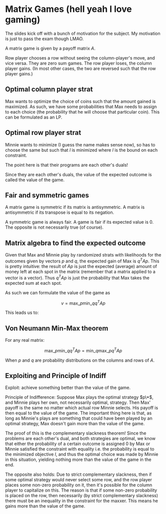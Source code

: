 # Matrix Games (hell yeah I love gaming)

The slides kick off with a bunch of motivation for the subject. My motivation is
just to pass the exam though LMAO.

A matrix game is given by a payoff matrix $A$.

Row player chooses a row without seeing the column-player's move, and vice
versa. They are zero sum games. The row player loses, the column player gains.
(In most other cases, the two are reversed such that the row player gains.)

## Optimal column player strat

Max wants to optimize the choice of coins such that the amount gained is
maximized. As such, we have some probabilities that Max needs to assign to each
choice (the probability that he will choose that particular coin). This can be
formulated as an LP.

## Optimal row player strat

Minnie wants to minimize (I guess the name makes sense now), so has to choose
the same but such that $l$ is minimized where $l$ is the bound on each
constraint.

The point here is that their programs are each other's duals!

Since they are each other's duals, the value of the expected outcome is called
the value of the game.

## Fair and symmetric games

A matrix game is symmetric if its matrix is antisymmetric. A matrix is
antisymmetric if its transpose is equal to its negation.

A symmetric game is always fair. A game is fair if its expected value is 0. The
opposite is not necessarily true (of course).

## Matrix algebra to find the expected outcome

Given that Max and Minnie play by randomized strats with likelihoods for the
outcomes given by vectors $p$ and $q$, the expected gain of Max is $q^TAp$. This
is pretty intuitive: the result of $Ap$ is just the expected (average) amount of
money left at each spot in the matrix (remember that a matrix applied to a
vector is a vector). Thus $q^TAp$ is just the probability that Max takes the
expected sum at each spot.

As such we can formulate the value of the game as

$$ v = \text{max}\_p \text{min}\_q q^TAp $$

This leads us to:

## Von Neumann Min-Max theorem

For any real matrix:

$$ \text{max}\_p \text{min}\_q q^TAp = \text{min}\_q \text{max}\_p q^TAp $$

When $p$ and $q$ are probability distributions on the columns and rows of $A$.

## Exploiting and Principle of Indiff

Exploit: achieve something better than the value of the game.

Principle of Indifference: Suppose Max plays the optimal strategy $p\*$, and
Minnie plays her own, not necessarily optimal, strategy. Then Max' payoff is the
same no matter which actual row Minnie selects. His payoff is then equal to the
value of the game. The important thing here is that, as long as Minnie's
plays are something that could have been played by an optimal strategy, Max
doesn't gain more than the value of the game.

The proof of this is the complementary slackness theorem! Since the problems are
each other's dual, and both strategies are optimal, we know that either the
probability of a certain outcome is assigned 0 by Max or Minnie satisfied the
constraint with equality i.e. the probability is equal to the minimized
objective $l$, and thus the optimal choice was made by Minnie in this situation,
yielding nothing more than the value of the game in the end.

The opposite also holds: Due to strict complementary slackness, then if some
optimal strategy would never select some row, and the row player places some
non-zero probability on it, then it's possible for the column player to
capitalize on this. The reason is that if some non-zero probability is placed on
the row, then necessarily (by strict complementary slackness) there must be an
inequality in the constraint for the maxxer. This means he gains more than the
value of the game.


